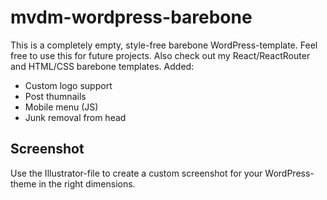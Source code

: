 # mvdm-wordpress-barebone
This is a completely empty, style-free barebone WordPress-template. Feel free to use this for future projects. Also check out my React/ReactRouter and HTML/CSS barebone templates.
Added:
* Custom logo support
* Post thumnails
* Mobile menu (JS)
* Junk removal from head
## Screenshot
Use the Illustrator-file to create a custom screenshot for your WordPress-theme in the right dimensions.